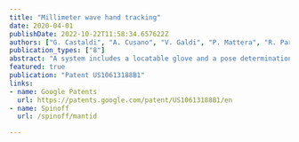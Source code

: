 ```yaml
---
title: "Millimeter wave hand tracking"
date: 2020-04-01
publishDate: 2022-10-22T11:58:34.657622Z
authors: ["G. Castaldi", "A. Cusano", "V. Galdi", "P. Mattera", "R. Parente", "J. M. Tien", "D. J. G. Krogstad", "R. DeSalvo", "Y. Zhao"]
publication_types: ["8"]
abstract: "A system includes a locatable glove and a pose determination device. The locatable glove includes a glove body worn over a hand of a user, and a plurality of positioning transponders. The positioning transponders are coupled to the glove body at various positions on the glove body, and each re-radiates a received signal, the re-radiated signal unique to the positioning transponder. The pose determination device includes a plurality of antennas and a controller. The antennas are each configured to receive the unique signals re-radiated by the positioning transponders. The antennas are physically separated from each other. The controller is communicatively coupled to the plurality of antennas, and is configured to determine, for each of the received unique signals, a location of the position on the locatable glove of the positioning transponder corresponding to the unique signal."
featured: true
publication: "Patent US10613188B1"
links:
- name: Google Patents
  url: https://patents.google.com/patent/US10613188B1/en
- name: Spinoff
  url: /spinoff/mantid

---
```

